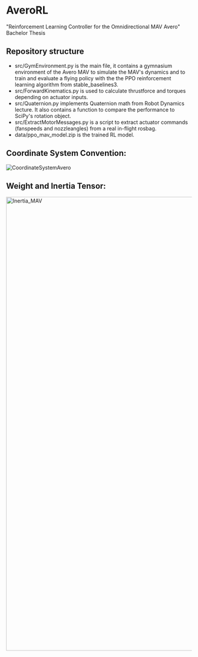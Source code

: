 # AveroRL
"Reinforcement Learning Controller for the Omnidirectional MAV Avero" Bachelor Thesis

## Repository structure
- src/GymEnvironment.py is the main file, it contains a gymnasium environment of the Avero MAV to simulate the MAV's dynamics and to train and evaluate a flying policy with the the PPO reinforcement learning algorithm from stable_baselines3.
- src/ForwardKinematics.py is used to calculate thrustforce and torques depending on actuator inputs.
- src/Quaternion.py implements Quaternion math from Robot Dynamics lecture. It also contains a function to compare the performance to SciPy's rotation object.
- src/ExtractMotorMessages.py is a script to extract actuator commands (fanspeeds and nozzleangles) from a real in-flight rosbag.
- data/ppo_mav_model.zip is the trained RL model.

## Coordinate System Convention:
![CoordinateSystemAvero](https://github.com/user-attachments/assets/70200639-49b3-4ec6-b187-a7daf5bcbf9d)

## Weight and Inertia Tensor:
<img width="1230" alt="Inertia_MAV" src="https://github.com/user-attachments/assets/818b0ce2-0ae0-4d56-b450-d4c81a013875">
